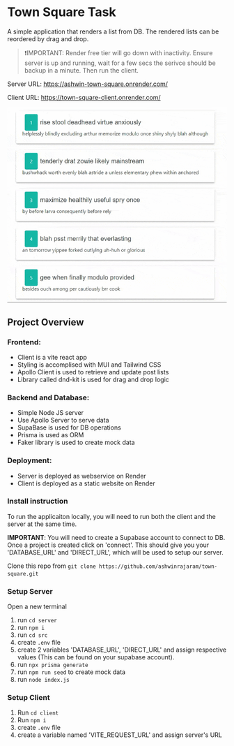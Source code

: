 # Town Square Task 

A simple application that renders a list from DB. The rendered lists can be reordered by drag and drop. 
> :exclamation:IMPORTANT: Render free tier will go down with inactivity. Ensure server is up and running, wait for a few secs the serivce should be backup in a minute. Then run the client.


Server URL: https://ashwin-town-square.onrender.com/

Client URL: https://town-square-client.onrender.com/



![Gif-Reorder.gif](https://github.com/ashwinrajaram/town-square/blob/master/Gif-Reorder.gif?raw=true)


## Project Overview

### Frontend:
- Client is a vite react app
- Styling is accomplised with MUI and Tailwind CSS
- Apollo Client is used to retrieve and update post lists
- Library called dnd-kit is used for drag and drop logic

### Backend and Database:
- Simple Node JS server
- Use Apollo Server to serve data
- SupaBase is used for DB operations
- Prisma is used as ORM
- Faker library is used to create mock data

### Deployment:
- Server is deployed as webservice on Render
- Client is deployed as a static website on Render

### Install instruction
To run the applicaiton locally, you will need to run both the client and the server at the same time. 

**IMPORTANT**: You will need to create a Supabase account to connect to DB. Once a project is created click on 'connect'. This should give you your 'DATABASE_URL' and 'DIRECT_URL', which will be used to setup our server.

Clone this repo from `git clone https://github.com/ashwinrajaram/town-square.git`


### Setup Server
Open a new terminal
1. run `cd server`
2. run `npm i`
3. run `cd src`
4. create `.env` file
5. create 2 variables 'DATABASE_URL', 'DIRECT_URL' and assign respective values (This can be found on your supabase account).
6. run `npx prisma generate`
7. run `npm run seed` to create mock data
8. run `node index.js`

### Setup Client 
1. Run `cd client`
2. Run `npm i`
3. create `.env` file
4. create a variable named 'VITE_REQUEST_URL' and assign server's URL
